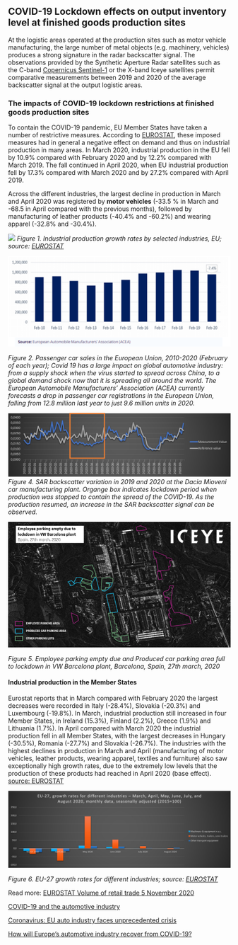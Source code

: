 ## COVID-19 Lockdown effects on output inventory level at finished goods production sites

At the logistic areas operated at the production sites such as motor vehicle manufacturing, the large number of metal objects (e.g. machinery, vehicles) produces a strong signature in the radar backscatter signal. The observations provided by the Synthetic Aperture Radar satellites such as the C-band [Copernicus Sentinel-1](http://www.esa.int/Applications/Observing_the_Earth/Copernicus/Sentinel-1) or the X-band Iceye satellites permit comparative measurements between 2019 and 2020 of the average backscatter signal at the output logistic areas.

### The impacts of COVID-19 lockdown restrictions at finished goods production sites

To contain the COVID-19 pandemic, EU Member States have taken a number of restrictive measures. According to [EUROSTAT](https://ec.europa.eu/eurostat/en/web/products-eurostat-news/-/DDN-20200612-2), these imposed measures had in general a negative effect on demand and thus on industrial production in many areas. In March 2020, industrial production in the EU fell by 10.9% compared with February 2020 and by 12.2% compared with March 2019. The fall continued in April 2020, when EU industrial production fell by 17.3% compared with March 2020 and by 27.2% compared with April 2019.

Across the different industries, the largest decline in production in March and April 2020 was registered by **motor vehicles** (-33.5 % in March and -68.5 in April compared with the previous months), followed by manufacturing of leather products (-40.4% and -60.2%) and wearing apparel (-32.8% and -30.4%).

![](https://ec.europa.eu/eurostat/documents/4187653/10321603/Industrial+production+growth+rate+March+April+2020/e303951e-76b2-24fc-aa3c-492fb683ff8f?t=1591969332125)
*Figure 1. Industrial production growth rates by selected industries, EU; source: [EUROSTAT](https://ec.europa.eu/eurostat/documents/4187653/10321603/Industrial+production+growth+rate+March+April+2020/e303951e-76b2-24fc-aa3c-492fb683ff8f?t=1591969332125)*

![](https://raw.githubusercontent.com/eurodatacube/eodash-assets/main/collections/E8_output_inventory_level/E8-Fig6.png)

*Figure 2. Passenger car sales in the European Union, 2010-2020 (February of each year); Covid 19 has a large impact on global automotive industry: from a supply shock when the virus started to spread across China, to a global demand shock now that it is spreading all around the world. The European Automobile Manufacturers’ Association (ACEA) currently forecasts a drop in passenger car registrations in the European Union, falling from 12.8 million last year to just 9.6 million units in 2020.*

![](https://raw.githubusercontent.com/eurodatacube/eodash-assets/main/collections/E8_output_inventory_level/Fig3-E8.png)
*Figure 4. SAR backscatter variation in 2019 and 2020 at the Dacia Mioveni car manufacturing plant. Organge box indicates lockdown period when production was stopped to contain the spread of the COVID-19. As the production resumed, an increase in the SAR backscatter signal can be observed.*

![](https://raw.githubusercontent.com/eurodatacube/eodash-assets/main/collections/E8_output_inventory_level/E8-Fig5.png)

*Figure 5. Employee parking empty due and Produced car parking area full to lockdown in VW Barcelona plant, Barcelona, Spain, 27th march, 2020*

#### Industrial production in the Member States

Eurostat reports that in March compared with February 2020 the largest decreases were recorded in Italy (-28.4%), Slovakia (-20.3%) and Luxembourg (-19.8%). In March, industrial production still increased in four Member States, in Ireland (15.3%), Finland (2.2%), Greece (1.9%) and Lithuania (1.7%). In April compared with March 2020 the industrial production fell in all Member States, with the largest decreases in Hungary (-30.5%), Romania (-27.7%) and Slovakia (-26.7%). The industries with the highest declines in production in March and April (manufacturing of motor vehicles, leather products, wearing apparel, textiles and furniture) also saw exceptionally high growth rates, due to the extremely low levels that the production of these products had reached in April 2020 (base effect).  [source: EUROSTAT](https://ec.europa.eu/eurostat/statistics-explained/index.php?title=Impact_of_Covid-19_crisis_on_industrial_production#Development_by_industry)

![](https://raw.githubusercontent.com/eurodatacube/eodash-assets/main/collections/E8_output_inventory_level/Fig4-E8.png)

*Figure 6. EU-27 growth rates for different industries; source: [EUROSTAT](https://ec.europa.eu/eurostat/statistics-explained/index.php?title=Impact_of_Covid-19_crisis_on_industrial_production#Development_by_industry)*

Read more: 
[EUROSTAT Volume of retail trade 5 November 2020](https://ec.europa.eu/eurostat/documents/2995521/11492432/4-05112020-AP-EN.pdf/d52662ba-b163-2c48-90ab-67e6e6ba2d19)

[COVID-19 and the automotive industry](https://www.ilo.org/wcmsp5/groups/public/---ed_dialogue/---sector/documents/briefingnote/wcms_741343.pdf)

[Coronavirus: EU auto industry faces unprecedented crisis](https://www.acea.be/press-releases/article/coronavirus-eu-auto-industry-faces-unprecedented-crisis)

[How will Europe’s automotive industry recover from COVID-19?](https://www.automotiveworld.com/articles/how-will-europes-automotive-industry-recover-from-covid-19/)




